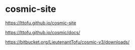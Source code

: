 # cosmic-site

https://lttofu.github.io/cosmic-site

https://lttofu.github.io/cosmic/docs/

https://bitbucket.org/LieutenantTofu/cosmic-v3/downloads/

